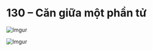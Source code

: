 # 130 –  Căn giữa một phần tử 

![Imgur](https://i.imgur.com/FqlCA2s.png)   

![Imgur](https://i.imgur.com/7ynRX8L.png)    